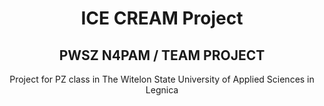 <div align="center">
  
# ICE CREAM Project
## PWSZ N4PAM / TEAM PROJECT 
Project for PZ class in The Witelon State University of Applied Sciences in Legnica
  
</div>
